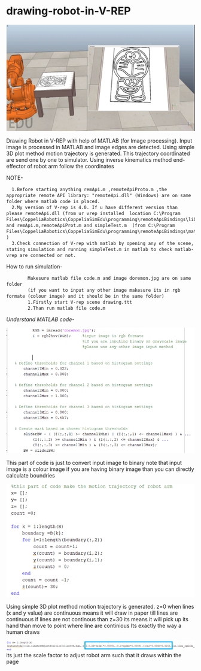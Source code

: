 # drawing-robot-in-V-REP
![](support/draw.PNG)

Drawing Robot in V-REP with help of MATLAB (for Image processing).
Input image is processed in MATLAB and image edges are detected.
Using simple 3D plot method motion trajectory is generated. This trajectory coordinated are send one by one to simulator.
Using inverse kinematics method end-effector of robot arm follow the coordinates

NOTE-

      1.Before starting anything remApi.m ,remoteApiProto.m ,the appropriate remote API library: "remoteApi.dll" (Windows) are on same folder where matlab code is placed.
      2.My version of V-rep is 4.0. If u have different version than please remoteApi.dll (from ur vrep installed  location C:\Program Files\CoppeliaRobotics\CoppeliaSimEdu\programming\remoteApiBindings\lib\lib\Windows) and remApi.m,remoteApiProt.m and simpleTest.m  (from C:\Program Files\CoppeliaRobotics\CoppeliaSimEdu\programming\remoteApiBindings\matlab\matlab )
      3.Check connection of V-rep with matlab by opening any of the scene, stating simulation and running simpleTest.m in matlab to check matlab-vrep are connected or not.

How to run simulation-
             
            Makesure matlab file code.m and image doremon.jpg are on same folder
            (if you want to input any other image makesure its in rgb formate (colour image) and it should be in the same folder)
            1.Firstly start V-rep scene drawing.ttt
            2.Than run matlab file code.m 


*Understand MATLAB code-*

![](support/change.PNG)

This part of code is just to convert input image to binary 
note that input image is a colour image if you are having binary image than you can directly calculate boundries  



![](support/trajectory.PNG)

Using simple 3D plot method motion trajectory is generated. 
z=0 when lines (x and y value) are continuous means it will draw in paper till lines are continuous
if lines are not continous than z=30 its means it will pick up its hand than move to point where line are continious 
Its exactly the way a human draws

![](support/scale.png)
its just the scale factor to adjust robot arm such that it draws within the page
